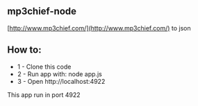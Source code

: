 ## mp3chief-node ##

[http://www.mp3chief.com/](http://www.mp3chief.com/) to json

## How to: ##
- 1 - Clone this code
- 2 - Run app with: node app.js
- 3 - Open http://localhost:4922

This app run in port 4922